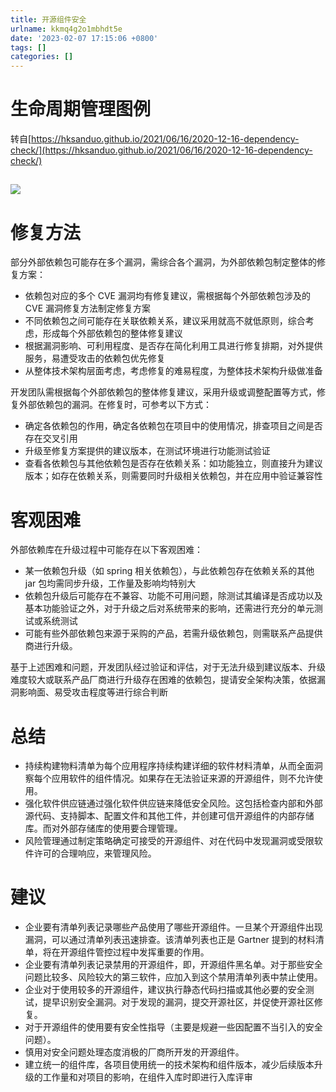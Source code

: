```yaml
---
title: 开源组件安全
urlname: kkmq4g2o1mbhdt5e
date: '2023-02-07 17:15:06 +0800'
tags: []
categories: []
---
```


# 生命周期管理图例

转自[https://hksanduo.github.io/2021/06/16/2020-12-16-dependency-check/](https://hksanduo.github.io/2021/06/16/2020-12-16-dependency-check/)

## ![](https://8426951-1257309569.cos.ap-shanghai.myqcloud.com/Fvt5dPcURtVU8MpcJkx0kCb8IA3v.png)

# 修复方法

部分外部依赖包可能存在多个漏洞，需综合各个漏洞，为外部依赖包制定整体的修复方案：

- 依赖包对应的多个 CVE 漏洞均有修复建议，需根据每个外部依赖包涉及的 CVE 漏洞修复方法制定修复方案
- 不同依赖包之间可能存在关联依赖关系，建议采用就高不就低原则，综合考虑，形成每个外部依赖包的整体修复建议
- 根据漏洞影响、可利用程度、是否存在简化利用工具进行修复排期，对外提供服务，易遭受攻击的依赖包优先修复
- 从整体技术架构层面考虑，考虑修复的难易程度，为整体技术架构升级做准备

开发团队需根据每个外部依赖包的整体修复建议，采用升级或调整配置等方式，修复外部依赖包的漏洞。在修复时，可参考以下方式：

- 确定各依赖包的作用，确定各依赖包在项目中的使用情况，排查项目之间是否存在交叉引用
- 升级至修复方案提供的建议版本，在测试环境进行功能测试验证
- 查看各依赖包与其他依赖包是否存在依赖关系：如功能独立，则直接升为建议版本；如存在依赖关系，则需要同时升级相关依赖包，并在应用中验证兼容性

# 客观困难

外部依赖库在升级过程中可能存在以下客观困难：

- 某一依赖包升级（如 spring 相关依赖包），与此依赖包存在依赖关系的其他 jar 包均需同步升级，工作量及影响均特别大
- 依赖包升级后可能存在不兼容、功能不可用问题，除测试其编译是否成功以及基本功能验证之外，对于升级之后对系统带来的影响，还需进行充分的单元测试或系统测试
- 可能有些外部依赖包来源于采购的产品，若需升级依赖包，则需联系产品提供商进行升级。

基于上述困难和问题，开发团队经过验证和评估，对于无法升级到建议版本、升级难度较大或联系产品厂商进行升级存在困难的依赖包，提请安全架构决策，依据漏洞影响面、易受攻击程度等进行综合判断

# 总结

- 持续构建物料清单为每个应用程序持续构建详细的软件材料清单，从而全面洞察每个应用软件的组件情况。如果存在无法验证来源的开源组件，则不允许使用。
- 强化软件供应链通过强化软件供应链来降低安全风险。这包括检查内部和外部源代码、支持脚本、配置文件和其他工件，并创建可信开源组件的内部存储库。而对外部存储库的使用要合理管理。
- 风险管理通过制定策略确定可接受的开源组件、对在代码中发现漏洞或受限软件许可的合理响应，来管理风险。

# 建议

- 企业要有清单列表记录哪些产品使用了哪些开源组件。一旦某个开源组件出现漏洞，可以通过清单列表迅速排查。该清单列表也正是 Gartner 提到的材料清单，将在开源组件管控过程中发挥重要的作用。
- 企业要有清单列表记录禁用的开源组件，即，开源组件黑名单。对于那些安全问题比较多、风险较大的第三软件，应加入到这个禁用清单列表中禁止使用。
- 企业对于使用较多的开源组件，建议执行静态代码扫描或其他必要的安全测试，提早识别安全漏洞。对于发现的漏洞，提交开源社区，并促使开源社区修复。
- 对于开源组件的使用要有安全性指导（主要是规避一些因配置不当引入的安全问题）。
- 慎用对安全问题处理态度消极的厂商所开发的开源组件。
- 建立统一的组件库，各项目使用统一的技术架构和组件版本，减少后续版本升级的工作量和对项目的影响，在组件入库时即进行入库评审
